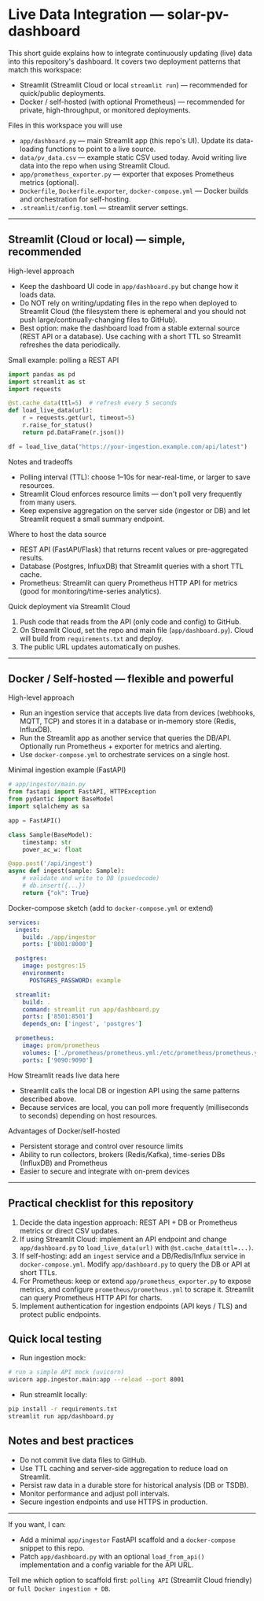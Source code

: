 # Live Data Integration — solar-pv-dashboard

This short guide explains how to integrate continuously updating (live) data into this repository's dashboard. It covers two deployment patterns that match this workspace:

- Streamlit (Streamlit Cloud or local `streamlit run`) — recommended for quick/public deployments.
- Docker / self-hosted (with optional Prometheus) — recommended for private, high-throughput, or monitored deployments.

Files in this workspace you will use

- `app/dashboard.py` — main Streamlit app (this repo's UI). Update its data-loading functions to point to a live source.
- `data/pv_data.csv` — example static CSV used today. Avoid writing live data into the repo when using Streamlit Cloud.
- `app/prometheus_exporter.py` — exporter that exposes Prometheus metrics (optional).
- `Dockerfile`, `Dockerfile.exporter`, `docker-compose.yml` — Docker builds and orchestration for self-hosting.
- `.streamlit/config.toml` — streamlit server settings.

---

## Streamlit (Cloud or local) — simple, recommended

High-level approach

- Keep the dashboard UI code in `app/dashboard.py` but change how it loads data.
- Do NOT rely on writing/updating files in the repo when deployed to Streamlit Cloud (the filesystem there is ephemeral and you should not push large/continually-changing files to GitHub).
- Best option: make the dashboard load from a stable external source (REST API or a database). Use caching with a short TTL so Streamlit refreshes the data periodically.

Small example: polling a REST API

```python
import pandas as pd
import streamlit as st
import requests

@st.cache_data(ttl=5)  # refresh every 5 seconds
def load_live_data(url):
    r = requests.get(url, timeout=5)
    r.raise_for_status()
    return pd.DataFrame(r.json())

df = load_live_data("https://your-ingestion.example.com/api/latest")
```

Notes and tradeoffs

- Polling interval (TTL): choose 1–10s for near-real-time, or larger to save resources.
- Streamlit Cloud enforces resource limits — don't poll very frequently from many users.
- Keep expensive aggregation on the server side (ingestor or DB) and let Streamlit request a small summary endpoint.

Where to host the data source

- REST API (FastAPI/Flask) that returns recent values or pre-aggregated results.
- Database (Postgres, InfluxDB) that Streamlit queries with a short TTL cache.
- Prometheus: Streamlit can query Prometheus HTTP API for metrics (good for monitoring/time-series analytics).

Quick deployment via Streamlit Cloud

1. Push code that reads from the API (only code and config) to GitHub.
2. On Streamlit Cloud, set the repo and main file (`app/dashboard.py`). Cloud will build from `requirements.txt` and deploy.
3. The public URL updates automatically on pushes.

---

## Docker / Self-hosted — flexible and powerful

High-level approach

- Run an ingestion service that accepts live data from devices (webhooks, MQTT, TCP) and stores it in a database or in-memory store (Redis, InfluxDB).
- Run the Streamlit app as another service that queries the DB/API. Optionally run Prometheus + exporter for metrics and alerting.
- Use `docker-compose.yml` to orchestrate services on a single host.

Minimal ingestion example (FastAPI)

```python
# app/ingestor/main.py
from fastapi import FastAPI, HTTPException
from pydantic import BaseModel
import sqlalchemy as sa

app = FastAPI()

class Sample(BaseModel):
    timestamp: str
    power_ac_w: float

@app.post('/api/ingest')
async def ingest(sample: Sample):
    # validate and write to DB (psuedocode)
    # db.insert({...})
    return {"ok": True}
```

Docker-compose sketch (add to `docker-compose.yml` or extend)

```yaml
services:
  ingest:
    build: ./app/ingestor
    ports: ['8001:8000']

  postgres:
    image: postgres:15
    environment:
      POSTGRES_PASSWORD: example

  streamlit:
    build: .
    command: streamlit run app/dashboard.py
    ports: ['8501:8501']
    depends_on: ['ingest', 'postgres']

  prometheus:
    image: prom/prometheus
    volumes: ['./prometheus/prometheus.yml:/etc/prometheus/prometheus.yml']
    ports: ['9090:9090']
```

How Streamlit reads live data here

- Streamlit calls the local DB or ingestion API using the same patterns described above.
- Because services are local, you can poll more frequently (milliseconds to seconds) depending on host resources.

Advantages of Docker/self-hosted

- Persistent storage and control over resource limits
- Ability to run collectors, brokers (Redis/Kafka), time-series DBs (InfluxDB) and Prometheus
- Easier to secure and integrate with on-prem devices

---

## Practical checklist for this repository

1. Decide the data ingestion approach: REST API + DB or Prometheus metrics or direct CSV updates.
2. If using Streamlit Cloud: implement an API endpoint and change `app/dashboard.py` to `load_live_data(url)` with `@st.cache_data(ttl=...)`.
3. If self-hosting: add an `ingest` service and a DB/Redis/Influx service in `docker-compose.yml`. Modify `app/dashboard.py` to query the DB or API at short TTLs.
4. For Prometheus: keep or extend `app/prometheus_exporter.py` to expose metrics, and configure `prometheus/prometheus.yml` to scrape it. Streamlit can query Prometheus HTTP API for charts.
5. Implement authentication for ingestion endpoints (API keys / TLS) and protect public endpoints.

## Quick local testing

- Run ingestion mock:

```bash
# run a simple API mock (uvicorn)
uvicorn app.ingestor.main:app --reload --port 8001
```

- Run streamlit locally:

```bash
pip install -r requirements.txt
streamlit run app/dashboard.py
```

## Notes and best practices

- Do not commit live data files to GitHub.
- Use TTL caching and server-side aggregation to reduce load on Streamlit.
- Persist raw data in a durable store for historical analysis (DB or TSDB).
- Monitor performance and adjust poll intervals.
- Secure ingestion endpoints and use HTTPS in production.

---

If you want, I can:

- Add a minimal `app/ingestor` FastAPI scaffold and a `docker-compose` snippet to this repo.
- Patch `app/dashboard.py` with an optional `load_from_api()` implementation and a config variable for the API URL.

Tell me which option to scaffold first: `polling API` (Streamlit Cloud friendly) or `full Docker ingestion + DB`.
